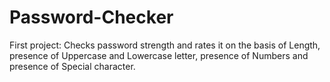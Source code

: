 # Password-Checker
First project: 
Checks password strength and rates it on the basis of Length, presence of Uppercase and Lowercase letter, presence of Numbers and presence of Special character.
